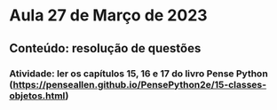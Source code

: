 # Aula 27 de Março de 2023
## Conteúdo: resolução de questões
### Atividade: ler os capítulos 15, 16 e 17 do livro Pense Python (https://penseallen.github.io/PensePython2e/15-classes-objetos.html)
